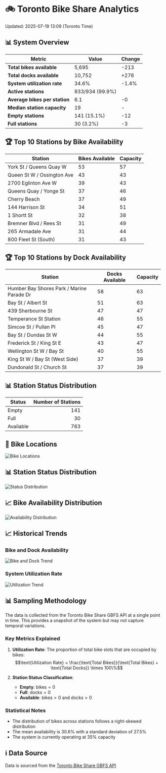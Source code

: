 # 🚲 Toronto Bike Share Analytics

Updated: 2025-07-19 13:09 (Toronto Time)

## 📊 System Overview
| Metric | Value | Change |
|--------|-------|--------|
| **Total bikes available** | 5,695 | -213 |
| **Total docks available** | 10,752 | +276 |
| **System utilization rate** | 34.6% | -1.4% |
| **Active stations** | 933/934 (99.9%) |  |
| **Average bikes per station** | 6.1 | -0 |
| **Median station capacity** | 19 | - |
| **Empty stations** | 141 (15.1%) | -12 |
| **Full stations** | 30 (3.2%) | -3 |

## 🏆 Top 10 Stations by Bike Availability
| Station | Bikes Available | Capacity |
|---------|-----------------|----------|
| York St / Queens Quay W | 53 | 57 |
| Queen St W / Ossington Ave | 43 | 43 |
| 2700 Eglinton Ave W | 39 | 43 |
| Queens Quay / Yonge St | 37 | 46 |
| Cherry Beach | 37 | 49 |
| 144 Harrison St | 34 | 51 |
| 1 Shortt St | 32 | 38 |
| Bremner Blvd / Rees St | 31 | 49 |
| 265 Armadale Ave | 31 | 44 |
| 800 Fleet St (South) | 31 | 43 |

## 🏆 Top 10 Stations by Dock Availability
| Station | Docks Available | Capacity |
|---------|-----------------|----------|
| Humber Bay Shores Park / Marine Parade Dr | 58 | 63 |
| Bay St / Albert St | 51 | 63 |
| 439 Sherbourne St | 47 | 47 |
| Temperance St Station | 46 | 55 |
| Simcoe St / Pullan Pl | 45 | 47 |
| Bay St / Dundas St W | 44 | 55 |
| Frederick St / King St E | 43 | 47 |
| Wellington St W / Bay St | 40 | 55 |
| King St W / Bay St (West Side) | 37 | 39 |
| Dundonald St / Church St | 37 | 39 |

## 📊 Station Status Distribution
| Status     | Number of Stations |
|------------|-------------------:|
| Empty      | 141 |
| Full       | 30 |
| Available  | 763 |

## 📍 Bike Locations
![Bike Locations](docs/plots/location_plot.png)

## 📊 Station Status Distribution
![Status Distribution](docs/plots/status_distribution.png)

## 📈 Bike Availability Distribution
![Availability Distribution](docs/plots/availability_dist.png)

## 📈 Historical Trends
### Bike and Dock Availability
![Bike and Dock Trend](docs/plots/time_series/bike_dock_trend.png)

### System Utilization Rate
![Utilization Trend](docs/plots/time_series/utilization_trend.png)

## 📊 Sampling Methodology
The data is collected from the Toronto Bike Share GBFS API at a single point in time. This provides a snapshot of the system but may not capture temporal variations.

### Key Metrics Explained
1. **Utilization Rate**: The proportion of total bike slots that are occupied by bikes:
   $$\text{Utilization Rate} = \frac{\text{Total Bikes}}{\text{Total Bikes} + \text{Total Docks}} \times 100\%$$

2. **Station Status Classification**:
   - **Empty**: $\text{bikes} = 0$
   - **Full**: $\text{docks} = 0$
   - **Available**: $\text{bikes} > 0$ and $\text{docks} > 0$

### Statistical Notes
- The distribution of bikes across stations follows a right-skewed distribution
- The mean availability is 30.6% with a standard deviation of 27.5%
- The system is currently operating at 35% capacity

## ℹ️ Data Source
Data is sourced from the [Toronto Bike Share GBFS API](https://tor.publicbikesystem.net/ube/gbfs/v1/en/station_status)

